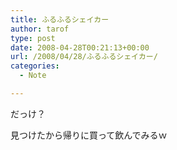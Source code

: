 ```yaml
---
title: ふるふるシェイカー
author: tarof
type: post
date: 2008-04-28T00:21:13+00:00
url: /2008/04/28/ふるふるシェイカー/
categories:
  - Note

---
```

だっけ？
  
見つけたから帰りに買って飲んでみるｗ